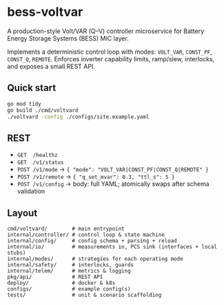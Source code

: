 # bess-voltvar
A production-style Volt/VAR (Q–V) controller microservice for Battery Energy Storage Systems (BESS) MIC layer.

Implements a deterministic control loop with modes: `VOLT_VAR`, `CONST_PF`, `CONST_Q`, `REMOTE`. 
Enforces inverter capability limits, ramp/slew, interlocks, and exposes a small REST API.

## Quick start
```bash
go mod tidy
go build ./cmd/voltvard
./voltvard -config ./configs/site.example.yaml
```

## REST
- `GET  /healthz`
- `GET  /v1/status`
- `POST /v1/mode`     → `{ "mode": "VOLT_VAR|CONST_PF|CONST_Q|REMOTE" }`
- `POST /v1/remote`   → `{ "q_set_mvar": 0.3, "ttl_s": 5 }`
- `POST /v1/config`   → body: full YAML; atomically swaps after schema validation

## Layout
```
cmd/voltvard/        # main entrypoint
internal/controller/ # control loop & state machine
internal/config/     # config schema + parsing + reload
internal/io/         # measurements in, PCS sink (interfaces + local stubs)
internal/modes/      # strategies for each operating mode
internal/safety/     # interlocks, guards
internal/telem/      # metrics & logging
pkg/api/             # REST API
deploy/              # docker & k8s
configs/             # example config(s)
tests/               # unit & scenario scaffolding
```
